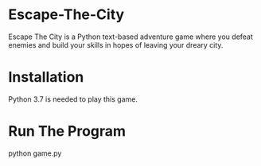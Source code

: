 # Escape-The-City
Escape The City is a Python text-based adventure game where you defeat enemies and build your skills in hopes of leaving your dreary city.

# Installation
Python 3.7 is needed to play this game. 

# Run The Program
python game.py